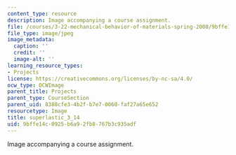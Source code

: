 ```yaml
---
content_type: resource
description: Image accompanying a course assignment.
file: /courses/3-22-mechanical-behavior-of-materials-spring-2008/9bffe14c0925b6a92fb8767b3c935adf_superlastic_3_14.jpg
file_type: image/jpeg
image_metadata:
  caption: ''
  credit: ''
  image-alt: ''
learning_resource_types:
- Projects
license: https://creativecommons.org/licenses/by-nc-sa/4.0/
ocw_type: OCWImage
parent_title: Projects
parent_type: CourseSection
parent_uid: 8388cfe3-4b2f-b7e7-0060-faf27a65e652
resourcetype: Image
title: superlastic_3_14
uid: 9bffe14c-0925-b6a9-2fb8-767b3c935adf
---
```

Image accompanying a course assignment.